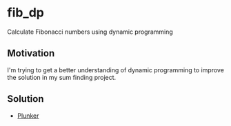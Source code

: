 # fib_dp
Calculate Fibonacci numbers using dynamic programming

## Motivation
I'm trying to get a better understanding of dynamic programming to improve the solution in my sum finding project.

## Solution
* [Plunker](http://plnkr.co/edit/ygmjxPuagYrOW8lDf6p4?p=preview)
